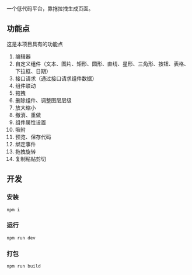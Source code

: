 一个低代码平台，靠拖拉拽生成页面。
## 功能点
这是本项目具有的功能点
1. 编辑器
1. 自定义组件（文本、图片、矩形、圆形、直线、星形、三角形、按钮、表格、下拉框、日期）
1. 接口请求（通过接口请求组件数据）
1. 组件联动
1. 拖拽
1. 删除组件、调整图层层级
1. 放大缩小
1. 撤消、重做
1. 组件属性设置
1. 吸附
1. 预览、保存代码
1. 绑定事件
1. 拖拽旋转
1. 复制粘贴剪切
## 开发
### 安装
```
npm i
```
### 运行
```
npm run dev
```
### 打包
```
npm run build
```
